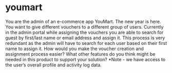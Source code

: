 # youmart
You are the admin of an e-commerce app YouMart. The new year is here.  You want to give different vouchers to a different group of users. Currently in the admin portal while assigning the vouchers you are able to search for guest by first/last name or email address and assign it. This process is very redundant as the admin will have to search for each user based on their first name to assign it.  How would you make the voucher creation and assignment process easier? What other features do you think might be needed in this product to support your solution? *Note - we have access to the user’s overall profile and activity log data.

